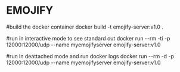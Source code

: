# EMOJIFY

#build the docker container
docker build -t emojify-server:v1.0 .

#run in interactive mode to see standard out
docker run --rm -ti -p 12000:12000/udp --name myemojifyserver emojify-server:v1.0

#run in deattached mode and run docker logs 
docker run --rm -d -p 12000:12000/udp --name myemojifyserver emojify-server:v1.0
